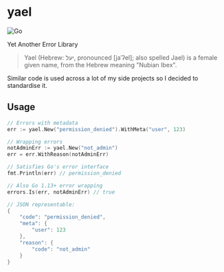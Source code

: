 # yael

![Go](https://github.com/snicol/yael/workflows/Go/badge.svg)

Yet Another Error Library

> Yael (Hebrew: יעל‎, pronounced [jaˈʔel]; also spelled Jael) is a female given
name, from the Hebrew meaning "Nubian Ibex".

Similar code is used across a lot of my side projects so I decided to
standardise it.

## Usage

```go
// Errors with metadata
err := yael.New("permission_denied").WithMeta("user", 123)

// Wrapping errors
notAdminErr := yael.New("not_admin")
err = err.WithReason(notAdminErr)

// Satisfies Go's error interface
fmt.Println(err) // permission_denied

// Also Go 1.13+ error wrapping
errors.Is(err, notAdminErr) // true

// JSON representable:
{
    "code": "permission_denied",
    "meta": {
        "user": 123
    },
    "reason": {
        "code": "not_admin"
    }
}
```
